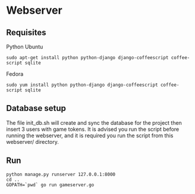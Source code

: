 Webserver
=========

Requisites
----------
Python
Ubuntu

    sudo apt-get install python python-django django-coffeescript coffee-script sqlite

Fedora

    sudo yum install python python-django django-coffeescript coffee-script sqlite

Database setup
--------------

The file init_db.sh will create and sync the database for the project then insert 3 users with game tokens.
It is advised you run the script before running the webserver, and it is required you run the script from
this webserver/ directory.

Run
---

    python manage.py runserver 127.0.0.1:8000
	cd ..
	GOPATH=`pwd` go run gameserver.go
